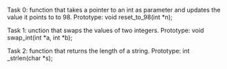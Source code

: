 Task 0: function that takes a pointer to an int as parameter and updates the value it points to to 98.
Prototype: void reset_to_98(int *n);


Task 1: unction that swaps the values of two integers.
Prototype: void swap_int(int *a, int *b);


Task 2: function that returns the length of a string.
Prototype: int _strlen(char *s);




